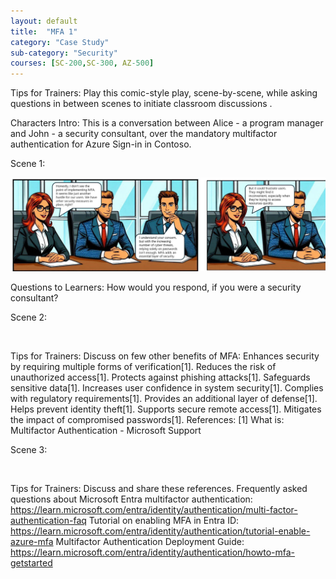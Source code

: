 ```yaml
---
layout: default
title:  "MFA 1"
category: "Case Study"
sub-category: "Security"
courses: [SC-200,SC-300, AZ-500]
---
```



Tips for Trainers: Play this comic-style play, scene-by-scene, while asking questions in between scenes to initiate classroom discussions .
 
Characters Intro: This is a conversation between Alice - a program manager and John - a security consultant, over the mandatory multifactor authentication for Azure Sign-in in Contoso.

Scene 1:

![img1](https://github.com/CSDSkilling/iengage/blob/accb2b6a5c8080d3c03f3a2fac566feec59cb13a/project-files/case-study/images/mfa1.jpg)

Questions to Learners: How would you respond, if you were a security consultant?

Scene 2:

<image>

Tips for Trainers: Discuss on few other benefits of MFA:
Enhances security by requiring multiple forms of verification[1].
Reduces the risk of unauthorized access[1].
Protects against phishing attacks[1].
Safeguards sensitive data[1].
Increases user confidence in system security[1].
Complies with regulatory requirements[1].
Provides an additional layer of defense[1].
Helps prevent identity theft[1].
Supports secure remote access[1].
Mitigates the impact of compromised passwords[1].
References: [1] What is: Multifactor Authentication - Microsoft Support

Scene 3:

<image>

Tips for Trainers: Discuss and share these references.
Frequently asked questions about Microsoft Entra multifactor authentication:
https://learn.microsoft.com/entra/identity/authentication/multi-factor-authentication-faq
Tutorial on enabling MFA in Entra ID: 
https://learn.microsoft.com/entra/identity/authentication/tutorial-enable-azure-mfa
Multifactor Authentication Deployment Guide:
https://learn.microsoft.com/entra/identity/authentication/howto-mfa-getstarted

